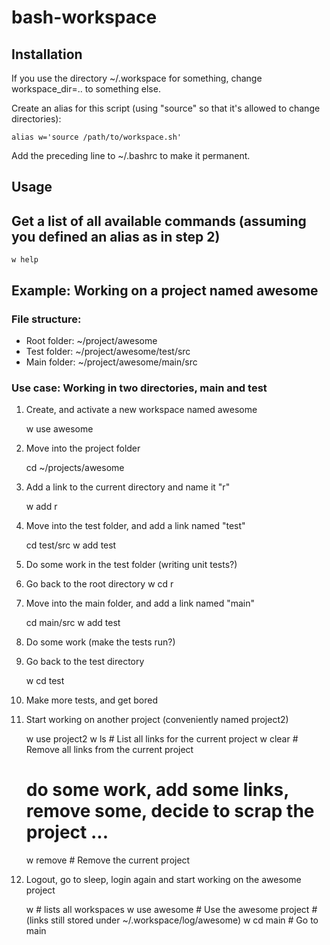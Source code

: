 
bash-workspace
==============

Installation
------------

If you use the directory ~/.workspace for something, change workspace\_dir=.. to something else.

Create an alias for this script (using "source" so that it's allowed to change directories):

    alias w='source /path/to/workspace.sh'

Add the preceding line to ~/.bashrc to make it permanent.

Usage
-----

## Get a list of all available commands (assuming you defined an alias as in step 2)
    w help

## Example: Working on a project named awesome

### File structure:

- Root folder: ~/project/awesome
- Test folder: ~/project/awesome/test/src
- Main folder: ~/project/awesome/main/src

### Use case: Working in two directories, main and test

1. Create, and activate a new workspace named awesome

    w use awesome

2. Move into the project folder

    cd ~/projects/awesome

3. Add a link to the current directory and name it "r"

    w add r 

4. Move into the test folder, and add a link named "test"

    cd test/src
    w add test

5. Do some work in the test folder (writing unit tests?)

6. Go back to the root directory
    w cd r        

7. Move into the main folder, and add a link named "main"

    cd main/src
    w add test

9. Do some work (make the tests run?)

10. Go back to the test directory

    w cd test

11. Make more tests, and get bored

12. Start working on another project (conveniently named project2)

    w use project2
    w ls      # List all links for the current project
    w clear   # Remove all links from the current project
    # do some work, add some links, remove some, decide to scrap the project ...
    w remove  # Remove the current project

10. Logout, go to sleep, login again and start working on the awesome project

    w                 # lists all workspaces
    w use awesome     # Use the awesome project 
                      # (links still stored under ~/.workspace/log/awesome)
    w cd main         # Go to main
